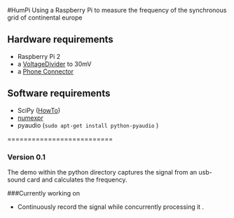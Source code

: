 #HumPi
Using a Raspberry Pi to measure the frequency of the synchronous grid of continental europe

## Hardware requirements
* Raspberry Pi 2
* a [VoltageDivider](https://en.wikipedia.org/wiki/Voltage_divider) to 30mV
* a [Phone Connector](https://en.wikipedia.org/wiki/Phone_connector_%28audio%29)

## Software requirements
* SciPy ([HowTo](http://wyolum.com/numpyscipymatplotlib-on-raspberry-pi/))
* [numexpr](https://github.com/pydata/numexpr)
* pyaudio (`sudo apt-get install python-pyaudio` )

==========================

### Version 0.1

The demo within the python directory captures the signal from an usb-sound card and calculates the frequency.

###Currently working on
* Continuously record the signal while concurrently processing it .





